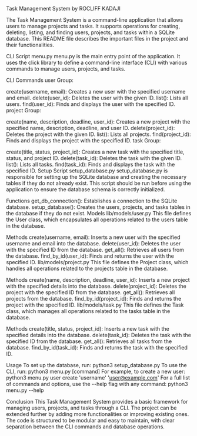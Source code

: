 Task Management System
by ROCLIFF KADAJI


The Task Management System is a command-line application that allows users to manage projects and tasks. 
It supports operations for creating, deleting, listing, and finding users, projects, and tasks within a SQLite database.
This README file describes the important files in the project and their functionalities.

CLI Script
menu.py
menu.py is the main entry point of the application.
It uses the click library to define a command-line interface (CLI) with various commands to manage users, projects, and tasks.

CLI Commands
user Group:

create(username, email): Creates a new user with the specified username and email.
delete(user_id): Deletes the user with the given ID.
list(): Lists all users.
find(user_id): Finds and displays the user with the specified ID.
project Group:

create(name, description, deadline, user_id): Creates a new project with the specified name, description, deadline, and user ID.
delete(project_id): Deletes the project with the given ID.
list(): Lists all projects.
find(project_id): Finds and displays the project with the specified ID.
task Group:

create(title, status, project_id): Creates a new task with the specified title, status, and project ID.
delete(task_id): Deletes the task with the given ID.
list(): Lists all tasks.
find(task_id): Finds and displays the task with the specified ID.
Setup Script
setup_database.py
setup_database.py is responsible for setting up the SQLite database and creating the necessary tables if they do not already exist. 
This script should be run before using the application to ensure the database schema is correctly initialized.

Functions
get_db_connection(): Establishes a connection to the SQLite database.
setup_database(): Creates the users, projects, and tasks tables in the database if they do not exist.
Models
lib/models/user.py
This file defines the User class, which encapsulates all operations related to the users table in the database.

Methods
create(username, email): Inserts a new user with the specified username and email into the database.
delete(user_id): Deletes the user with the specified ID from the database.
get_all(): Retrieves all users from the database.
find_by_id(user_id): Finds and returns the user with the specified ID.
lib/models/project.py
This file defines the Project class, which handles all operations related to the projects table in the database.

Methods
create(name, description, deadline, user_id): Inserts a new project with the specified details into the database.
delete(project_id): Deletes the project with the specified ID from the database.
get_all(): Retrieves all projects from the database.
find_by_id(project_id): Finds and returns the project with the specified ID.
lib/models/task.py
This file defines the Task class, which manages all operations related to the tasks table in the database.

Methods
create(title, status, project_id): Inserts a new task with the specified details into the database.
delete(task_id): Deletes the task with the specified ID from the database.
get_all(): Retrieves all tasks from the database.
find_by_id(task_id): Finds and returns the task with the specified ID.


Usage
To set up the database, run:
python3 setup_database.py
To use the CLI, run:
python3 menu.py [command]
For example, to create a new user:
python3 menu.py user create 'username' 'user@example.com'
For a full list of commands and options, use the --help flag with any command:
python3 menu.py --help


Conclusion
This Task Management System provides a basic framework for managing users, projects, and tasks through a CLI. 
The project can be extended further by adding more functionalities or improving existing ones. 
The code is structured to be modular and easy to maintain, with clear separation between the CLI commands and database operations.
